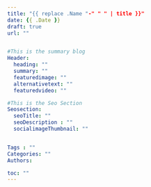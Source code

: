 ```yaml
---
title: "{{ replace .Name "-" " " | title }}"
date: {{ .Date }}
draft: true
url: ""


#This is the summary blog
Header:
  heading: ""
  summary: ""
  featuredimage: ""
  alternativetext: ""
  featuredvideo: ""

#This is the Seo Section
Seosection:
  seoTitle: ""
  seoDescription : ""
  socialimageThumbnail: ""


Tags : ""
Categories: ""
Authors:

toc: ""
---
```


